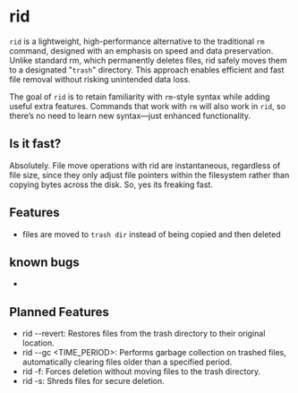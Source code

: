 # rid

`rid` is a lightweight, high-performance alternative to the traditional `rm` command, designed with an emphasis on speed and data preservation. Unlike standard rm, which permanently deletes files, rid safely moves them to a designated "`trash`" directory. This approach enables efficient and fast file removal without risking unintended data loss.

The goal of `rid` is to retain familiarity with `rm`-style syntax while adding useful extra features. Commands that work with `rm` will also work in `rid`, so there’s no need to learn new syntax—just enhanced functionality.

## Is it fast?
Absolutely. File move operations with rid are instantaneous, regardless of file size, since they only adjust file pointers within the filesystem rather than copying bytes across the disk. So, yes its freaking fast.

## Features
- files are moved to `trash dir` instead of being copied and then deleted
    
## known bugs
- 

## Planned Features
- rid --revert:  Restores files from the trash directory to their original location.
- rid --gc <TIME_PERIOD>:  Performs garbage collection on trashed files, automatically clearing files older than a specified period.
- rid -f:  Forces deletion without moving files to the trash directory.
- rid -s:  Shreds files for secure deletion.
